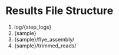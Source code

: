 # Results File Structure
1. log/{step_logs}
2. {sample}
3. {sample}/flye_assembly/
4. {sample}/trimmed_reads/
